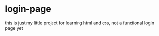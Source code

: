 # login-page
this is just my little project for learning html and css, not a functional login page yet
